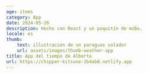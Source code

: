 ```yaml
---
age: items
category: App
date: 2024-05-26
description: Hecho con React y un poquitín de mobx.
locale: es
thumb:
    text: illustración de un paraguas volador
    url: assets/images/thumb-weather-app
title: App del tiempo de Alberto
url: https://chipper-kitsune-2b4ab8.netlify.app
---
```


